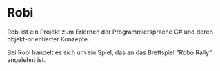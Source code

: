 Robi
====

Robi ist ein Projekt zum Erlernen der Programmiersprache C# und deren objekt-orientierter Konzepte.

Bei Robi handelt es sich um ein Spiel, das an das Brettspiel "Robo Rally" angelehnt ist.
